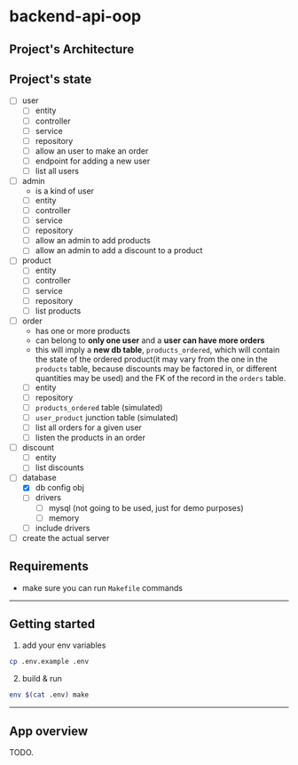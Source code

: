 # backend-api-oop

## Project's Architecture

## Project's state

* [ ] user
  * [ ] entity
  * [ ] controller
  * [ ] service
  * [ ] repository
  * [ ] allow an user to make an order
  * [ ] endpoint for adding a new user
  * [ ] list all users
* [ ] admin
  * is a kind of user
  * [ ] entity
  * [ ] controller
  * [ ] service
  * [ ] repository
  * [ ] allow an admin to add products
  * [ ] allow an admin to add a discount to a product
* [ ] product
  * [ ] entity
  * [ ] controller
  * [ ] service
  * [ ] repository
  * [ ] list products
* [ ] order
  * has one or more products
  * can belong to **only one user** and a **user can have more orders**
  * this will imply a **new db table**, `products_ordered`, which will contain the state of the ordered product(it may vary from the one in the `products` table, because discounts may be factored in, or different quantities may be used) and the FK of the record in the `orders` table.
  * [ ] entity
  * [ ] repository
  * [ ] `products_ordered` table (simulated)
  * [ ] `user_product` junction table (simulated)
  * [ ] list all orders for a given user
  * [ ] listen the products in an order
* [ ] discount
  * [ ] entity
  * [ ] list discounts
* [ ] database
  * [X] db config obj
  * [ ] drivers
    * [ ] mysql (not going to be used, just for demo purposes)
    * [ ] memory
  * [ ] include drivers
* [ ] create the actual server

## Requirements

* make sure you can run `Makefile` commands

---

## Getting started

1. add your env variables

```bash
cp .env.example .env
```

2. build & run

```bash
env $(cat .env) make
```

---

## App overview

TODO.